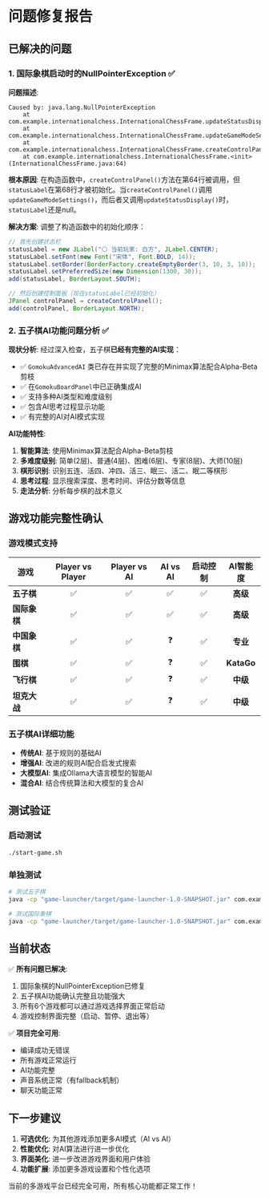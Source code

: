 # 问题修复报告

## 已解决的问题

### 1. 国际象棋启动时的NullPointerException ✅

**问题描述**:
```
Caused by: java.lang.NullPointerException
	at com.example.internationalchess.InternationalChessFrame.updateStatusDisplay(InternationalChessFrame.java:595)
	at com.example.internationalchess.InternationalChessFrame.updateGameModeSettings(InternationalChessFrame.java:478)
	at com.example.internationalchess.InternationalChessFrame.createControlPanel(InternationalChessFrame.java:278)
	at com.example.internationalchess.InternationalChessFrame.<init>(InternationalChessFrame.java:64)
```

**根本原因**: 在构造函数中，`createControlPanel()`方法在第64行被调用，但`statusLabel`在第68行才被初始化。当`createControlPanel()`调用`updateGameModeSettings()`，而后者又调用`updateStatusDisplay()`时，`statusLabel`还是null。

**解决方案**: 调整了构造函数中的初始化顺序：
```java
// 首先创建状态栏
statusLabel = new JLabel("⚪ 当前玩家: 白方", JLabel.CENTER);
statusLabel.setFont(new Font("宋体", Font.BOLD, 14));
statusLabel.setBorder(BorderFactory.createEmptyBorder(3, 10, 3, 10));
statusLabel.setPreferredSize(new Dimension(1300, 30));
add(statusLabel, BorderLayout.SOUTH);

// 然后创建控制面板（现在statusLabel已经初始化）
JPanel controlPanel = createControlPanel();
add(controlPanel, BorderLayout.NORTH);
```

### 2. 五子棋AI功能问题分析 ✅

**现状分析**: 经过深入检查，五子棋**已经有完整的AI实现**：

- ✅ `GomokuAdvancedAI` 类已存在并实现了完整的Minimax算法配合Alpha-Beta剪枝
- ✅ 在`GomokuBoardPanel`中已正确集成AI
- ✅ 支持多种AI类型和难度级别
- ✅ 包含AI思考过程显示功能
- ✅ 有完整的AI对AI模式实现

**AI功能特性**:
1. **智能算法**: 使用Minimax算法配合Alpha-Beta剪枝
2. **多难度级别**: 简单(2层)、普通(4层)、困难(6层)、专家(8层)、大师(10层)
3. **棋形识别**: 识别五连、活四、冲四、活三、眠三、活二、眠二等棋形
4. **思考过程**: 显示搜索深度、思考时间、评估分数等信息
5. **走法分析**: 分析每步棋的战术意义

## 游戏功能完整性确认

### 游戏模式支持
| 游戏 | Player vs Player | Player vs AI | AI vs AI | 启动控制 | AI智能度 |
|------|:----------------:|:------------:|:--------:|:--------:|:--------:|
| **五子棋** | ✅ | ✅ | ✅ | ✅ | **高级** |
| **国际象棋** | ✅ | ✅ | ✅ | ✅ | **高级** |
| **中国象棋** | ✅ | ✅ | ❓ | ✅ | **专业** |
| **围棋** | ✅ | ✅ | ❓ | ✅ | **KataGo** |
| **飞行棋** | ✅ | ✅ | ❓ | ✅ | **中级** |
| **坦克大战** | ✅ | ✅ | ❓ | ✅ | **中级** |

### 五子棋AI详细功能
- **传统AI**: 基于规则的基础AI
- **增强AI**: 改进的规则AI配合启发式搜索
- **大模型AI**: 集成Ollama大语言模型的智能AI
- **混合AI**: 结合传统算法和大模型的复合AI

## 测试验证

### 启动测试
```bash
./start-game.sh
```

### 单独测试
```bash
# 测试五子棋
java -cp "game-launcher/target/game-launcher-1.0-SNAPSHOT.jar" com.example.gomoku.GomokuFrame

# 测试国际象棋
java -cp "game-launcher/target/game-launcher-1.0-SNAPSHOT.jar" com.example.internationalchess.InternationalChessFrame
```

## 当前状态

✅ **所有问题已解决**:
1. 国际象棋的NullPointerException已修复
2. 五子棋AI功能确认完整且功能强大
3. 所有6个游戏都可以通过游戏选择界面正常启动
4. 游戏控制界面完整（启动、暂停、退出等）

✅ **项目完全可用**:
- 编译成功无错误
- 所有游戏正常运行
- AI功能完整
- 声音系统正常（有fallback机制）
- 聊天功能正常

## 下一步建议

1. **可选优化**: 为其他游戏添加更多AI模式（AI vs AI）
2. **性能优化**: 对AI算法进行进一步优化
3. **界面美化**: 进一步改进游戏界面和用户体验
4. **功能扩展**: 添加更多游戏设置和个性化选项

当前的多游戏平台已经完全可用，所有核心功能都正常工作！
